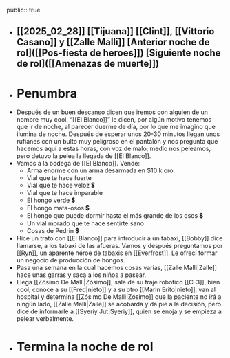 public:: true

- [[2025_02_28]]
  [[Tijuana]]
  [[Clint]], [[Vittorio Casano]] y [[Zalle Malli]]
  [Anterior noche de rol]([[Pos-fiesta de heroes]])
  [Siguiente noche de rol]([[Amenazas de muerte]])
  ---
- # Penumbra
- Después de un buen descanso dicen que iremos con alguien de un nombre muy cool, “[[El Blanco]]” le dicen, por algún motivo tenemos que ir de noche, al parecer duerme de día, por lo que me imagino que ilumina de noche. Después de esperar unos 20-30 minutos llegan unos rufianes con un bulto muy peligroso en el pantalón y nos pregunta que hacemos aquí a estas horas, con voz de malo, medio nos peleamos, pero detuvo la pelea la llegada de [[El Blanco]].
- Vamos a la bodega de [[El Blanco]].
  Vende:
	- Arma enorme con un arma desarmada en $10 k oro.
	- Vial que te hace fuerte
	- Vial que te hace veloz 💲
	- Vial que te hace imparable
	- El hongo verde 💲
	- El hongo mata-osos 💲
	- El hongo que puede dormir hasta el más grande de los osos 💲
	- Un vial morado que te hace sentirte sano
	- Cosas de Pedrin 💲
- Hice un trato con [[El Blanco]] para introducir a un tabaxi, [[Bobby]] dice llamarse, a los tabaxi de las afueras. Vamos y después preguntamos por [[Ryn]], un aparente héroe de tabaxis en [[Everfrost]]. Le ofrecí formar un negocio de producción de hongos.
- Pasa una semana en la cual hacemos cosas varias, [[Zalle Malli|Zalle]] hace unas garras y saca a los niños a pasear.
- Llega [[Zósimo De Malli|Zósimo]], sale de  su traje robotico [[C-3]], bien cool, conoce a su [[Fred|nieto]] y a su otro [[Marin Erito|nieto]], van al hospital y determina [[Zósimo De Malli|Zósimo]] que la paciente no irá a ningún lado, [[Zalle Malli|Zalle]] se acobarda y da pie a la decisión, pero dice de informarle a [[Syeriy Jut|Syeriy]], quien se enoja y se empieza a pelear verbalmente.
- # Termina la noche de rol